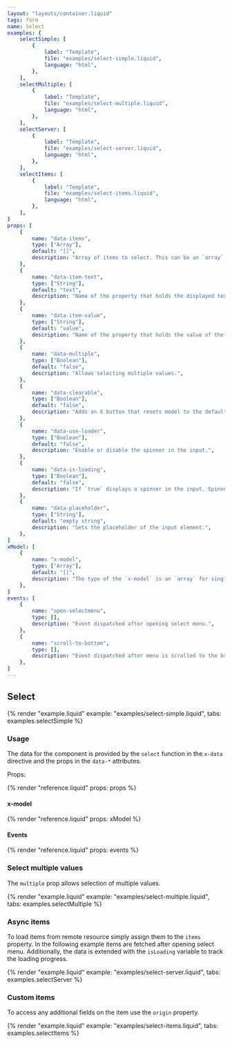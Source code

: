 ```yaml
---
layout: "layouts/container.liquid"
tags: form
name: Select
examples: {
    selectSimple: [
        {
            label: "Template",
            file: "examples/select-simple.liquid",
            language: "html",
        },
    ],
    selectMultiple: [
        {
            label: "Template",
            file: "examples/select-multiple.liquid",
            language: "html",
        },
    ],
    selectServer: [
        {
            label: "Template",
            file: "examples/select-server.liquid",
            language: "html",
        },
    ],
    selectItems: [
        {
            label: "Template",
            file: "examples/select-items.liquid",
            language: "html",
        },
    ],
}
props: [
    {
        name: "data-items",
        type: ["Array"],
        default: "[]",
        description: "Array of items to select. This can be an `array` of `strings` or an `array` of `objects`. The objects should have at least two properties: a `text` that will be displayed in the menu and a `value`. This prop is optional, items can be assigned directly to the `items` property.",
    },
    {
        name: "data-item-text",
        type: ["String"],
        default: "text",
        description: "Name of the property that holds the displayed text of the item.",
    },
    {
        name: "data-item-value",
        type: ["String"],
        default: "value",
        description: "Name of the property that holds the value of the item.",
    },
    {
        name: "data-multiple",
        type: ["Boolean"],
        default: "false",
        description: "Allows selecting multiple values.",
    },
    {
        name: "data-clearable",
        type: ["Boolean"],
        default: "false",
        description: "Adds an X button that resets model to the default value.",
    },
    {
        name: "data-use-loader",
        type: ["Boolean"],
        default: "false",
        description: "Enable or disable the spinner in the input.",
    },
    {
        name: "data-is-loading",
        type: ["Boolean"],
        default: "false",
        description: "If `true` displays a spinner in the input. Spinner should be first enabled in the `data-use-loader` prop.",
    },
    {
        name: "data-placeholder",
        type: ["String"],
        default: "empty string",
        description: "Sets the placeholder of the input element.",
    },
]
xModel: [
    {
        name: "x-model",
        type: ["Array"],
        default: "[]",
        description: "The type of the `x-model` is an `array` for single and multiple modes. The values in the `array` are the `value` fields of the selected options.",
    },
]
events: [
    {
        name: "open-selectmenu",
        type: [],
        description: "Event dispatched after opening select menu.",
    },
    {
        name: "scroll-to-bottom",
        type: [],
        description: "Event dispatched after menu is scrolled to the bottom.",
    },
]
---
```

## Select

{% render "example.liquid" example: "examples/select-simple.liquid", tabs: examples.selectSimple %}

### Usage

The data for the component is provided by the `select` function in the `x-data` directive and the props in the `data-*` attributes.

Props:

{% render "reference.liquid" props: props %}

#### x-model

{% render "reference.liquid" props: xModel %}

#### Events

{% render "reference.liquid" props: events %}

### Select multiple values

The `multiple` prop allows selection of multiple values.

{% render "example.liquid" example: "examples/select-multiple.liquid", tabs: examples.selectMultiple %}

### Async items

To load items from remote resource simply assign them to the `items` property. In the following example items are fetched after opening select menu. Additionally, the data is extended with the `isLoading` variable to track the loading progress.

{% render "example.liquid" example: "examples/select-server.liquid", tabs: examples.selectServer %}

### Custom items

To access any additional fields on the item use the `origin` property.

{% render "example.liquid" example: "examples/select-items.liquid", tabs: examples.selectItems %}
